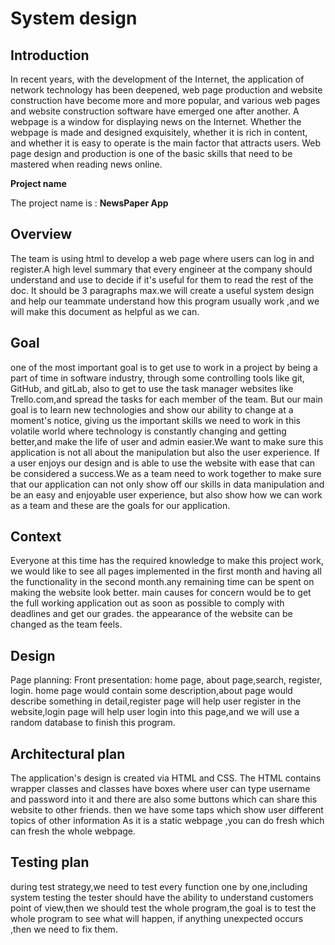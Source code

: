 System design
========
## Introduction
In recent years, with the development of the Internet, the application of network technology has been deepened, web page production and website construction
have become more and more popular, and various web pages and website construction software have emerged one after another.
A webpage is a window for displaying news on the Internet.
Whether the webpage is made and designed exquisitely, whether it is rich in content, and whether it is easy to operate is the main factor that attracts users.
Web page design and production is one of the basic skills that need to be mastered when reading news online.



__Project name__

The project name is : **NewsPaper App**



## Overview
The team is using html to develop a web page where users can log in and register.A high level summary that every engineer at the company should understand and use to decide if it's useful for them to read the rest of the doc. It should be 3 paragraphs max.we will create a useful system design and help our teammate understand how this program usually work ,and we will make this document as helpful as we can.


## Goal
one of the most important goal is to get use to work in a project by being a part of time in software industry, through some controlling tools like git, GitHub, and gitLab, also to get to use the task manager websites like Trello.com,and spread the tasks for each member of the team. But our main goal is to learn new technologies and show our ability to change at a moment's notice, giving us the important skills we need to work in this volatile world where technology is constantly changing and getting better,and make the life of user and admin easier.We want to make sure this application is not all about the manipulation but also the user experience. If a user enjoys our design and is able to use the website with ease that can be considered a success.We as a team need to work together to make sure that our application can not only show off our skills in data manipulation and be an easy and enjoyable user experience, but also show how we can work as a team and these are the goals for our application.


## Context
Everyone at this time has the required knowledge to make this project work, we would like to see all pages implemented in the first month and having all the functionality in the second month.any remaining time can be spent on making the website look better. main causes for concern would be to get the full working application out as soon as possible to comply with deadlines and get our grades. the appearance of the website can be changed as the team feels.


## Design
Page planning: Front presentation: home page, about page,search, register, login. home page would contain some description,about page would describe something in detail,register page will help user register in the website,login page will help user login into this page,and we will use a random database to finish this program.


## Architectural plan
The application's design is created via HTML and CSS. The HTML contains wrapper classes and classes have boxes where user can type username and password into it and there are also some buttons which can share this website to other friends. then we have some taps which show user different topics of other information As it is a static webpage ,you can do fresh which can fresh the whole webpage.


## Testing plan
during test strategy,we need to test every function one by one,including system testing the tester should have the ability to understand customers point of view,then we should test the whole program,the goal is to test the whole program to see what will happen, if anything unexpected occurs ,then we need to fix them.








